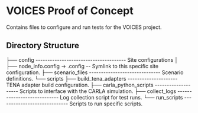 # VOICES Proof of Concept

Contains files to configure and run tests for the VOICES project.

## Directory Structure

<repository-root>
├── config -------------------------------------- Site configurations
│   ├── node_info.config -> <site-name>.config -- Symlink to this specific site configuration.
├── scenario_files ------------------------------ Scenario definitions.
└── scripts
    ├── build_tena_adapters --------------------- TENA adapter build configuration.
    ├── carla_python_scripts -------------------- Scripts to interface with the CARLA simulation.
    ├── collect_logs ---------------------------- Log collection script for test runs.
    └── run_scripts ----------------------------- Scripts to run specific scripts.
